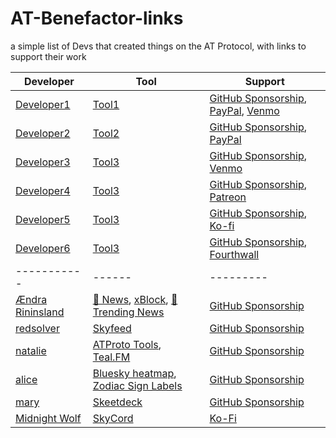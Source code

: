 # AT-Benefactor-links

a simple list of Devs that created things on the AT Protocol, with links to support their work

| Developer | Tool | Support |
|-----------|------|---------|
| [Developer1](https://bsky.app/profile/developer1.bsky.app) | [Tool1](https://www.tool1.com) | [GitHub Sponsorship](https://github.com/sponsors/developer1), [PayPal](https://paypal.me/developer1), [Venmo](https://venmo.com/developer1) |
| [Developer2](https://bsky.app/profile/developer2.bsky.app) | [Tool2](https://www.tool2.com) | [GitHub Sponsorship](https://github.com/sponsors/developer2), [PayPal](https://paypal.me/developer2) |
| [Developer3](https://bsky.app/profile/developer3.bsky.app) | [Tool3](https://www.tool3.com) | [GitHub Sponsorship](https://github.com/sponsors/developer3), [Venmo](https://venmo.com/developer3) |
| [Developer4](https://bsky.app/profile/developer4.bsky.app) | [Tool3](https://www.tool3.com) | [GitHub Sponsorship](https://github.com/sponsors/developer4), [Patreon](https://www.patreon.com/developer4) |
| [Developer5](https://bsky.app/profile/developer5.bsky.app) | [Tool3](https://www.tool3.com) | [GitHub Sponsorship](https://github.com/sponsors/developer5), [Ko-fi](https://ko-fi.com/developer5) |
| [Developer6](https://bsky.app/profile/developer6.bsky.app) | [Tool3](https://www.tool3.com) | [GitHub Sponsorship](https://github.com/sponsors/developer6), [Fourthwall](https://developer6.fourthwall.com) |
|-----------|------|---------|
| [Ændra Rininsland](https://bsky.app/profile/did:plc:kkf4naxqmweop7dv4l2iqqf5) | [📰 News](https://bsky.app/profile/aendra.com/feed/verified-news), [xBlock](https://bsky.app/profile/aendra.com), [📰 Trending News](https://bsky.app/profile/aendra.com/feed/news-2-0) | [GitHub Sponsorship](https://github.com/sponsors/aendra-rininsland) |
| [redsolver](https://bsky.app/profile/did:plc:odo2zkpujsgcxtz7ph24djkj) | [Skyfeed](https://skyfeed.app/) | [GitHub Sponsorship](https://github.com/sponsors/redsolver) |
| [natalie](https://bsky.app/profile/did:plc:k644h4rq5bjfzcetgsa6tuby) | [ATProto Tools](https://atp.tools), [Teal.FM](https://teal.fm/) | [GitHub Sponsorship](https://github.com/sponsors/espeon) |
| [alice](https://bsky.app/profile/did:plc:by3jhwdqgbtrcc7q4tkkv3cf) | [Bluesky heatmap](https://bluesky-heatmap.fly.dev/), [Zodiac Sign Labels](zodiacsigns.bsky.sh) | [GitHub Sponsorship](https://github.com/sponsors/aliceisjustplaying) |
| [mary](https://bsky.app/profile/did:plc:ia76kvnndjutgedggx2ibrem) | [Skeetdeck](https://skeetdeck.pages.dev/) | [GitHub Sponsorship](https://github.com/sponsors/mary-ext) |
| [Midnight Wolf]([https://bsky.app/profile/developer6.bsky.app](https://bsky.app/profile/did:plc:cgynugrjidwc6eugchvyb3f6)) | [SkyCord](https://skycord.app/) | [Ko-Fi](https://ko-fi.com/midnight_wolf___)  |
